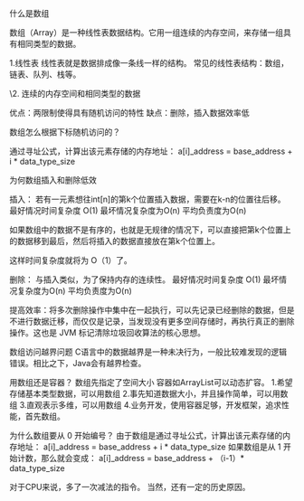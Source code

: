 什么是数组

数组（Array）是一种线性表数据结构。它用一组连续的内存空间，来存储一组具有相同类型的数据。



1.线性表
线性表就是数据排成像一条线一样的结构。
常见的线性表结构：数组，链表、队列、栈等。

\2. 连续的内存空间和相同类型的数据

优点：两限制使得具有随机访问的特性
缺点：删除，插入数据效率低

数组怎么根据下标随机访问的？

通过寻址公式，计算出该元素存储的内存地址：
a[i]_address = base_address + i * data_type_size

为何数组插入和删除低效

插入：
若有一元素想往int[n]的第k个位置插入数据，需要在k-n的位置往后移。
最好情况时间复杂度 O(1)
最坏情况复杂度为O(n)
平均负责度为O(n)

如果数组中的数据不是有序的，也就是无规律的情况下，可以直接把第k个位置上的数据移到最后，然后将插入的数据直接放在第k个位置上。

这样时间复杂度就将为 O（1）了。

删除：
与插入类似，为了保持内存的连续性。
最好情况时间复杂度 O(1)
最坏情况复杂度为O(n)
平均负责度为O(n)

提高效率：将多次删除操作中集中在一起执行，可以先记录已经删除的数据，但是不进行数据迁移，而仅仅是记录，当发现没有更多空间存储时，再执行真正的删除操作。这也是 JVM 标记清除垃圾回收算法的核心思想。

数组访问越界问题
C语言中的数据越界是一种未决行为，一般比较难发现的逻辑错误。相比之下，Java会有越界检查。

用数组还是容器？
数组先指定了空间大小
容器如ArrayList可以动态扩容。
1.希望存储基本类型数据，可以用数组
2.事先知道数据大小，并且操作简单，可以用数组
3.直观表示多维，可以用数组
4.业务开发，使用容器足够，开发框架，追求性能，首先数组。

为什么数组要从 0 开始编号？
由于数组是通过寻址公式，计算出该元素存储的内存地址：
a[i]_address = base_address + i * data_type_size
如果数组是从 1 开始计数，那么就会变成：
a[i]_address = base_address + （i-1）* data_type_size

对于CPU来说，多了一次减法的指令。
当然，还有一定的历史原因。